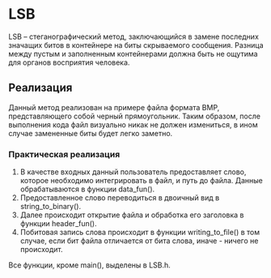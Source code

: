 # LSB
LSB – стеганографический метод, заключающийся в замене последних значащих битов в контейнере на биты скрываемого сообщения. Разница между пустым и заполненным контейнерами должна быть не ощутима для органов восприятия человека.

## Реализация
Данный метод реализован на примере файла формата BMP, представляющего собой черный прямоугольник. Таким образом, после выполнения кода файл визуально никак не должен измениться, в ином случае замененные биты будет легко заметно.

### Практическая реализация
1. В качестве входных данный пользователь предоставляет слово, которое необходимо интегрировать в файл, и путь до файла. Данные обрабатываются в функции data_fun().
1. Предоставленное слово переводиться в двоичный вид в string_to_binary().
1. Далее происходит открытие файла и обработка его заголовка в функции header_fun().
1. Побитовая запись слова происходит в функции writing_to_file() в том случае, если бит файла отличается от бита слова, иначе - ничего не происходит.

Все функции, кроме main(), выделены в LSB.h.
